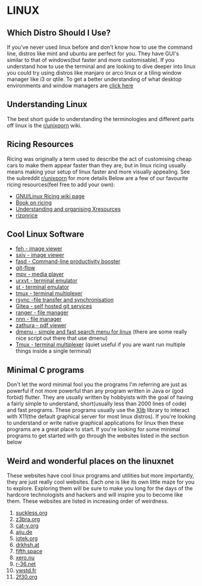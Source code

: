 # LINUX


## Which Distro Should I Use?

If you've never used linux before and don't know how to use the command line, distros like mint and ubuntu are perfect for you. They have GUI's similar to that of windows(but faster and more customisable). 
If you understand how to use the terminal and are looking to dive deeper into linux you could try using distros like manjaro or arco linux or a tiling window manager like i3 or qtile. To get a better understanding of what desktop environments and window managers are [click here](https://www.maketecheasier.com/difference-between-windows-managers-desktop-environments/)

## Understanding Linux

The best short guide to understanding the terminologies and different parts off linux is the [r/unixporn](https://www.reddit.com/r/unixporn/wiki/ricerous_info) wiki.

## Ricing Resources

Ricing was originally a term used to describe the act of customising cheap cars to make them appear faster than they are, but in linux ricing usually means making your setup of linux faster and more visually appealing. See the subreddit [r/unixporn](https://www.reddit.com/r/unixporn/wiki/themeing/dictionary) for more details
Below are a few of our favourite ricing resources(feel free to add your own):

- [GNU/Linux Ricing wiki page](https://wiki.installgentoo.com/wiki/GNU/Linux_ricing)
- [Book on ricing](https://github.com/feroldi/ricing)
- [Understanding and organising Xresources](https://www.reddit.com/r/unixporn/wiki/organizing_xresources)
- [rizonrice](https://rizonrice.github.io/resources)

## Cool Linux Software

- [feh - image viewer](https://github.com/derf/feh)
- [sxiv - image viewer](https://github.com/muennich/sxiv)
- [fasd - Command-line productivity booster ](https://github.com/clvv/fasd)
- [git-flow](https://github.com/petervanderdoes/gitflow-avh/blob/develop/README.md)
- [mpv - media player](https://mpv.io/)
- [urxvt - terminal emulator](http://software.schmorp.de/pkg/rxvt-unicode.html)
- [st - terminal emulator](http://st.suckless.org/)
- [tmux - terminal multiplexer](https://github.com/tmux/tmux/wiki)
- [rsync -file transfer and synchronisation](https://rsync.samba.org/)
- [Gitea - self hosted git services](https://gitea.io/en-us/)
- [ranger - file manager](https://github.com/ranger/ranger)
- [nnn - file manager](https://github.com/jarun/nnn)
- [zathura - pdf viewer](https://pwmt.org/projects/zathura/)
- [dmenu - simple and fast search menu for linux](https://tools.suckless.org/dmenu/) (there are some really nice script out there that use dmenu)
- [Tmux - terminal multiplexer](https://github.com/tmux/tmux/wiki) (quiet useful if you are want run multiple things inside a single terminal)

## Minimal C programs

Don't let the word minimal fool you the programs I'm referring are just as powerful if not more powerful than any program written in Java or (god forbid) flutter. 
They are usually written by hobbyists with the goal of having a fairly simple to understand, short(usually less than 2000 lines of code) and fast programs. 
These programs usually use the [Xlib](https://tronche.com/gui/x/xlib/introduction/) library to interact with X11(the default graphical server for most linux distros). If you're looking to understand or write native graphical applications for linux then these programs are a great place to start.
If you're looking for some minimal programs to get started with go through the websites listed in the section below   

## Weird and wonderful places on the linuxnet

These websites have cool linux programs and utilities but more importantly, they are just really cool websites. Each one is like its own little maze for you to explore. Exploring them will be sure to make you long for the days of the hardcore technologists and hackers and will inspire you to become like them. These websites are listed in increasing order of weirdness.

1) [suckless.org](https://suckless.org/philosophy/)
2) [z3bra.org](https://www.z3bra.org/)
3) [cat-v.org](http://cat-v.org/)
4) [aiju.de](http://aiju.de/)
5) [iotek.org](https://iotek.org/)
6) [drkhsh.at](https://drkhsh.at/)
7) [fifth.space](https://git.fifth.space/)
8) [xero.nu](http://xero.nu/)
9) [r-36.net](http://www.r-36.net/)
10) [ywstd.fr](https://ywstd.fr/)
11) [2f30.org](https://2f30.org/)
